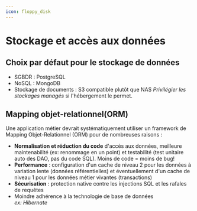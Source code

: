```yaml
---
icon: floppy_disk
---
```


# Stockage et accès aux données

## Choix par défaut pour le stockage de données
- SGBDR : PostgreSQL
- NoSQL : MongoDB
- Stockage de documents : S3 compatible plutôt que NAS
*Privilégier les stockages managés* si l'hébergement le permet.

## Mapping objet-relationnel(ORM)
Une application métier devrait systématiquement utiliser un framework de Mapping Objet-Relationnel (ORM) pour de nombreuses raisons :
- **Normalisation et réduction du code** d'accès aux données, meilleure maintenabilité (ex: renommage en un point) et testabilité (test unitaire auto des DAO, pas du code SQL). Moins de code = moins de bug!
- **Performance** : configuration d'un cache de niveau 2 pour les données à variation lente (données référentielles) et éventuellement d'un cache de niveau 1 pour les données métier vivantes (transactions)
- **Sécurisation** : protection native contre les injections SQL et les rafales de requêtes
- Moindre adhérence à la technologie de base de données\
_ex: Hibernate_